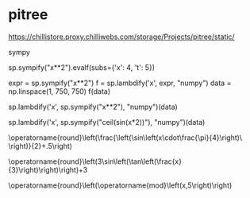 # pitree

https://chillistore.proxy.chilliwebs.com/storage/Projects/pitree/static/


sympy 

sp.sympify("x**2").evalf(subs={'x': 4, 't': 5})


expr = sp.sympify("x**2")
f = sp.lambdify('x', expr, "numpy")
data = np.linspace(1, 750, 750)
f(data)

sp.lambdify('x', sp.sympify("x**2"), "numpy")(data)


sp.lambdify('x', sp.sympify("ceil(sin(x*2))"), "numpy")(data)


\operatorname{round}\left(\frac{\left(\sin\left(x\cdot\frac{\pi}{4}\right)\ \right)}{2}+.5\right)

\operatorname{round}\left(3\sin\left(\tan\left(\frac{x}{3}\right)\right)\right)+3

\operatorname{round}\left(\operatorname{mod}\left(x,5\right)\right)
